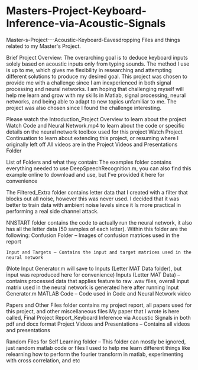 # Masters-Project-Keyboard-Inference-via-Acoustic-Signals

Master-s-Project---Acoustic-Keyboard-Eavesdropping
Files and things related to my Master's Project.

Brief Project Overview: The overarching goal is to deduce keyboard inputs solely based on acoustic inputs only from typing sounds. The method I use is up to me, which gives me flexibility in researching and attempting different solutions to produce my desired goal. This project was chosen to provide me with a challenge since I am inexperienced in both signal processing and neural networks. I am hoping that challenging myself will help me learn and grow with my skills in Matlab, signal processing, neural networks, and being able to adapt to new topics unfamiliar to me. The project was also chosen since I found the challenge interesting.

Please watch the Introduction_Project Overview to learn about the project
Watch Code and Neural Network.mp4 to learn about the code or specific details on the neural network toolbox used for this project
Watch Project Continuation to learn about extending this project, or resuming where I originally left off 
All videos are in the Project Videos and Presentations Folder



List of Folders and what they contain:
The examples folder contains everything needed to use DeepSpeechRecognition.m, you can also find this example online to download and use, but I’ve provided it here for convenience

The Filtered_Extra folder contains letter data that I created with a filter that blocks out all noise, however this was never used. I decided that it was better to train data with ambient noise levels since it Is more practical in performing a real side channel attack.

NNSTART folder contains the code to actually run the neural network, it also has all the letter data (50 samples of each letter). Within this folder are the following:
	Confusion Folder – Images of confusion matrices used in the report

	Input and Targets – Contains the input and target matrices used in the neural network
(Note Input Generator.m will save to Inputs (Letter MAT Data folder), but input was reproduced here for convenience) 
Inputs (Letter MAT Data) – contains processed data that applies feature to raw .wav files, overall input matrix used in the neural network is generated here after running Input Generator.m
	MATLAB Code – Code used in Code and Neural Network video

Papers and Other Files folder contains my project report, all papers used for this project, and other miscellaneous files 
	My paper that I wrote is here called, Final Project Report_Keyboard Inference via Acoustic Signals in both pdf and docx format
Project Videos and Presentations – Contains all videos and presentations 

Random Files for Self Learning folder – This folder can mostly be ignored, just random matlab code or files I used to help me learn different things like relearning how to perform the fourier transform in matlab, experimenting with cross correlation, and etc

